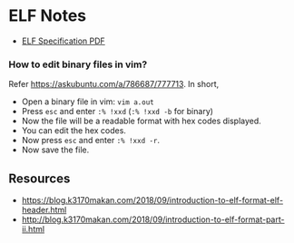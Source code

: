 ELF Notes
===================

* [ELF Specification PDF](elf.pdf)


### How to edit binary files in vim?
Refer <https://askubuntu.com/a/786687/777713>.
In short,
* Open a binary file in vim: `vim a.out`
* Press `esc` and enter `:% !xxd` (`:% !xxd -b` for binary)
* Now the file will be a readable format with hex codes displayed.
* You can edit the hex codes.
* Now press `esc` and enter `:% !xxd -r`.
* Now save the file.


Resources
-------------------
* <https://blog.k3170makan.com/2018/09/introduction-to-elf-format-elf-header.html>
* <http://blog.k3170makan.com/2018/09/introduction-to-elf-format-part-ii.html>

